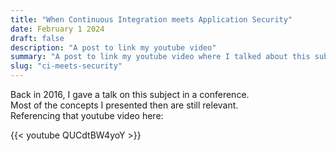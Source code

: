 ```yaml
---
title: "When Continuous Integration meets Application Security"
date: February 1 2024
draft: false
description: "A post to link my youtube video"
summary: "A post to link my youtube video where I talked about this subject in a conference"
slug: "ci-meets-security"
---
```


Back in 2016, I gave a talk on this subject in a conference. <br>
Most of the concepts I presented then are still relevant. <br>
Referencing that youtube video here:

{{< youtube QUCdtBW4yoY >}}



